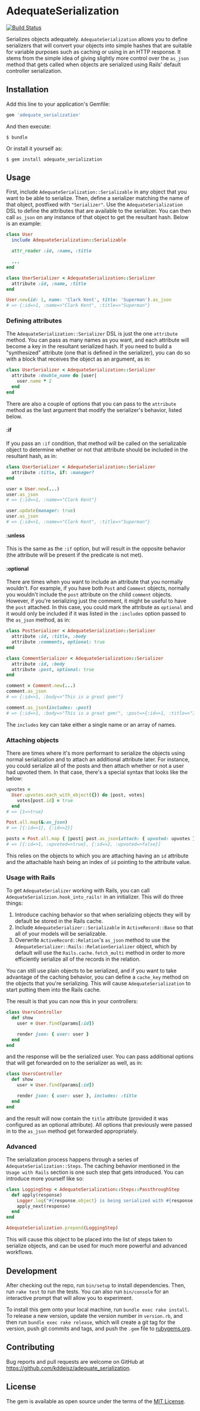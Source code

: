 # AdequateSerialization

[![Build Status](https://travis-ci.org/kddeisz/adequate_serialization.svg?branch=master)](https://travis-ci.org/kddeisz/adequate_serialization)

Serializes objects adequately. `AdequateSerialization` allows you to define serializers that will convert your objects into simple hashes that are suitable for variable purposes such as caching or using in an HTTP response. It stems from the simple idea of giving slightly more control over the `as_json` method that gets called when objects are serialized using Rails' default controller serialization.

## Installation

Add this line to your application's Gemfile:

```ruby
gem 'adequate_serialization'
```

And then execute:

    $ bundle

Or install it yourself as:

    $ gem install adequate_serialization

## Usage

First, include `AdequateSerialization::Serializable` in any object that you want to be able to serialize. Then, define a serializer matching the name of that object, postfixed with `"Serializer"`. Use the `AdequateSerialization` DSL to define the attributes that are available to the serializer. You can then call `as_json` on any instance of that object to get the resultant hash. Below is an example:

```ruby
class User
  include AdequateSerialization::Serializable

  attr_reader :id, :name, :title

  ...
end

class UserSerializer < AdequateSerialization::Serializer
  attribute :id, :name, :title
end

User.new(id: 1, name: 'Clark Kent', title: 'Superman').as_json
# => {:id=>1, :name=>"Clark Kent", :title=>"Superman"}
```

### Defining attributes

The `AdequateSerialization::Serializer` DSL is just the one `attribute` method. You can pass as many names as you want, and each attribute will become a key in the resultant serialized hash. If you need to build a "synthesized" attribute (one that is defined in the serializer), you can do so with a block that receives the object as an argument, as in:

```ruby
class UserSerializer < AdequateSerialization::Serializer
  attribute :double_name do |user|
    user.name * 2
  end
end
```

There are also a couple of options that you can pass to the `attribute` method as the last argument that modify the serializer's behavior, listed below.

#### :if

If you pass an `:if` condition, that method will be called on the serializable object to determine whether or not that attribute should be included in the resultant hash, as in:

```ruby
class UserSerializer < AdequateSerialization::Serializer
  attribute :title, if: :manager?
end

user = User.new(...)
user.as_json
# => {:id=>1, :name=>"Clark Kent"}

user.update(manager: true)
user.as_json
# => {:id=>1, :name=>"Clark Kent", :title=>"Superman"}
```

#### :unless

This is the same as the `:if` option, but will result in the opposite behavior (the attribute will be present if the predicate is not met).

#### :optional

There are times when you want to include an attribute that you normally wouldn't. For example, if you have both `Post` and `Comment` objects, normally you wouldn't include the `post` attribute on the child `comment` objects. However, if you're serializing just the comment, it might be useful to have the `post` attached. In this case, you could mark the attribute as `optional` and it would only be included if it was listed in the `:includes` option passed to the `as_json` method, as in:

```ruby
class PostSerializer < AdequateSerialization::Serializer
  attribute :id, :title, :body
  attribute :comments, optional: true
end

class CommentSerializer < AdequateSerialization::Serializer
  attribute :id, :body
  attribute :post, optional: true
end

comment = Comment.new(...)
comment.as_json
# => {:id=>1, :body=>"This is a great gem!"}

comment.as_json(includes: :post)
# => {:id=>1, :body=>"This is a great gem!", :post=>{:id=>1, :title=>"Introducing Adequate Serializer", :body=>"This is adequate serializer."}}
```

The `includes` key can take either a single name or an array of names.

### Attaching objects

There are times where it's more performant to serialize the objects using normal serialization and to attach an additional attribute later. For instance, you could serialize all of the posts and then attach whether or not a user had upvoted them. In that case, there's a special syntax that looks like the below:

```ruby
upvotes =
  User.upvotes.each_with_object({}) do |post, votes|
    votes[post.id] = true
  end
# => {1=>true}

Post.all.map(&:as_json)
# => [{:id=>1}, {:id=>2}]

posts = Post.all.map { |post| post.as_json(attach: { upvoted: upvotes }) }
# => [{:id=>1, :upvoted=>true}, {:id=>2, :upvoted=>false}]
```

This relies on the objects to which you are attaching having an `id` attribute and the attachable hash being an index of `id` pointing to the attribute value.

### Usage with Rails

To get `AdequateSerializer` working with Rails, you can call `AdequateSerializion.hook_into_rails!` in an initializer. This will do three things:

1. Introduce caching behavior so that when serializing objects they will by default be stored in the Rails cache.
1. Include `AdequateSerializer::Serializable` in `ActiveRecord::Base` so that all of your models will be serializable.
2. Overwrite `ActiveRecord::Relation`'s `as_json` method to use the `AdequateSerializer::Rails::RelationSerializer` object, which by default will use the `Rails.cache.fetch_multi` method in order to more efficiently serialize all of the records in the relation.

You can still use plain objects to be serialized, and if you want to take advantage of the caching behavior, you can define a `cache_key` method on the objects that you're serializing. This will cause `AdequateSerialization` to start putting them into the Rails cache.

The result is that you can now this in your controllers:

```ruby
class UsersController
  def show
    user = User.find(params[:id])

    render json: { user: user }
  end
end
```

and the response will be the serialized user. You can pass additional options that will get forwarded on to the serializer as well, as in:

```ruby
class UsersController
  def show
    user = User.find(params[:id])

    render json: { user: user }, includes: :title
  end
end
```

and the result will now contain the `title` attribute (provided it was configured as an optional attribute). All options that previously were passed in to the `as_json` method get forwarded appropriately.

### Advanced

The serialization process happens through a series of `AdequateSerialization::Steps`. The caching behavior mentioned in the `Usage with Rails` section is one such step that gets introduced. You can introduce more yourself like so:

```ruby
class LoggingStep < AdequateSerialization::Steps::PassthroughStep
  def apply(response)
    Logger.log("#{response.object} is being serialized with #{response.opts} options")
    apply_next(response)
  end
end

AdequateSerialization.prepend(LoggingStep)
```

This will cause this object to be placed into the list of steps taken to serialize objects, and can be used for much more powerful and advanced workflows.

## Development

After checking out the repo, run `bin/setup` to install dependencies. Then, run `rake test` to run the tests. You can also run `bin/console` for an interactive prompt that will allow you to experiment.

To install this gem onto your local machine, run `bundle exec rake install`. To release a new version, update the version number in `version.rb`, and then run `bundle exec rake release`, which will create a git tag for the version, push git commits and tags, and push the `.gem` file to [rubygems.org](https://rubygems.org).

## Contributing

Bug reports and pull requests are welcome on GitHub at https://github.com/kddeisz/adequate_serialization.

## License

The gem is available as open source under the terms of the [MIT License](https://opensource.org/licenses/MIT).
